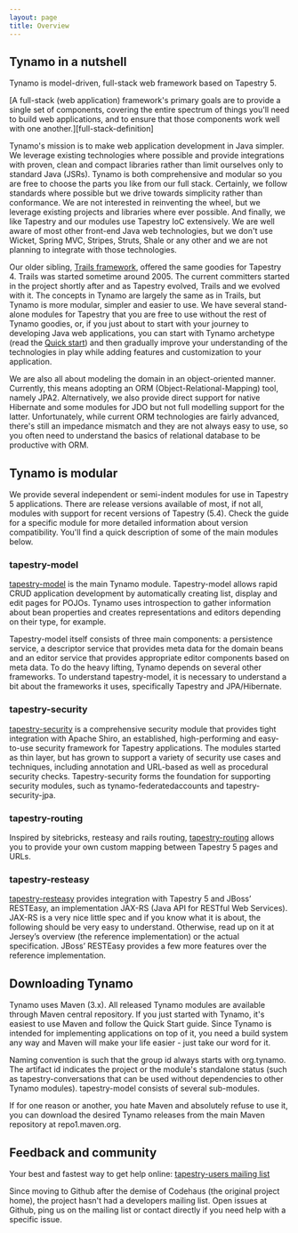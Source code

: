 ```yaml
---
layout: page
title: Overview
---
```

## Tynamo in a nutshell

Tynamo is model-driven, full-stack web framework based on Tapestry 5.
	
<div markdown="1" class="alert alert-success">
[A full-stack (web application) framework's primary goals are to provide a single set of components, covering the entire spectrum of things you'll need to build web applications, and to ensure that those components work well with one another.][full-stack-definition]
</div>

Tynamo's mission is to make web application development in Java simpler. We leverage existing technologies where possible and provide integrations with proven, clean and compact libraries rather than limit ourselves only to standard Java (JSRs). Tynamo is both comprehensive and modular so you are free to choose the parts you like from our full stack. Certainly, we follow standards where possible but we drive towards simplicity rather than conformance. We are not interested in reinventing the wheel, but we leverage existing projects and libraries where ever possible. And finally, we like Tapestry and our modules use Tapestry IoC extensively. We are well aware of most other front-end Java web technologies, but we don't use Wicket, Spring MVC, Stripes, Struts, Shale or any other and we are not planning to integrate with those technologies.

Our older sibling, [Trails framework](https://www.openhub.net/p/trails), offered the same goodies for Tapestry 4. Trails was started sometime around 2005. The current committers started in the project shortly after and as Tapestry evolved, Trails and we evolved with it. The concepts in Tynamo are largely the same as in Trails, but Tynamo is more modular, simpler and easier to use. We have several stand-alone modules for Tapestry that you are free to use without the rest of Tynamo goodies, or, if you just about to start with your journey to developing Java web applications, you can start with Tynamo archetype (read the [Quick start](http://www.tynamo.org/Quick+start/)) and then gradually improve your understanding of the technologies in play while adding features and customization to your application.

We are also all about modeling the domain in an object-oriented manner. Currently, this means adopting an ORM (Object-Relational-Mapping) tool, namely JPA2. Alternatively, we also provide direct support for native Hibernate and some modules for JDO but not full modelling support for the latter. Unfortunately, while current ORM technologies are fairly advanced, there's still an impedance mismatch and they are not always easy to use, so you often need to understand the basics of relational database to be productive with ORM.

## Tynamo is modular

We provide several independent or semi-indent modules for use in Tapestry 5 applications. There are release versions available of most, if not all, modules with support for recent versions of Tapestry (5.4). Check the guide for a specific module for more detailed information about version compatibility. You'll find a quick description of some of the main modules below.

### tapestry-model

[tapestry-model](http://www.tynamo.org/tapestry-model+guide/) is the main Tynamo module. Tapestry-model allows rapid CRUD application development by automatically creating list, display and edit pages for POJOs. Tynamo uses introspection to gather information about bean properties and creates representations and editors depending on their type, for example.

Tapestry-model itself consists of three main components: a persistence service, a descriptor service that provides meta data for the domain beans and an editor service that provides appropriate editor components based on meta data. To do the heavy lifting, Tynamo depends on several other frameworks. To understand tapestry-model, it is necessary to understand a bit about the frameworks it uses, specifically Tapestry and JPA/Hibernate.

### tapestry-security

[tapestry-security](http://www.tynamo.org/tapestry-security+guide/) is a comprehensive security module that provides tight integration with Apache Shiro, an established, high-performing and easy-to-use security framework for Tapestry applications. The modules started as thin layer, but has grown to support a variety of security use cases and techniques, including annotation and URL-based as well as procedural security checks. Tapestry-security forms the foundation for supporting security modules, such as tynamo-federatedaccounts and tapestry-security-jpa.

### tapestry-routing

Inspired by sitebricks, resteasy and rails routing, [tapestry-routing](http://www.tynamo.org/tapestry-routing+guide/) allows you to provide your own custom mapping between Tapestry 5 pages and URLs.

### tapestry-resteasy

[tapestry-resteasy](http://www.tynamo.org/tapestry-resteasy+guide/) provides integration with Tapestry 5 and JBoss’ RESTEasy, an implementation JAX-RS (Java API for RESTful Web Services). JAX-RS is a very nice little spec and if you know what it is about, the following should be very easy to understand. Otherwise, read up on it at Jersey’s overview (the reference implementation) or the actual specification. JBoss’ RESTEasy provides a few more features over the reference implementation.

## Downloading Tynamo

Tynamo uses Maven (3.x). All released Tynamo modules are available through Maven central repository. If you just started with Tynamo, it's easiest to use Maven and follow the Quick Start guide. Since Tynamo is intended for implementing applications on top of it, you need a build system any way and Maven will make your life easier - just take our word for it.

Naming convention is such that the group id always starts with org.tynamo. The artifact id indicates the project or the module's standalone status (such as tapestry-conversations that can be used without dependencies to other Tynamo modules). tapestry-model consists of several sub-modules.

If for one reason or another, you hate Maven and absolutely refuse to use it, you can download the desired Tynamo releases from the main Maven repository at repo1.maven.org.

## Feedback and community
Your best and fastest way to get help online: [tapestry-users mailing list](http://tapestry.apache.org/community.html)

Since moving to Github after the demise of Codehaus (the original project home), the project hasn't had a developers mailing list. Open issues at Github, ping us on the mailing list or contact directly if you need help with a specific issue.

[full-stack-definition]: http://www.b-list.org/weblog/2007/feb/19/python-framework-design/ "full-stack framework in a nutshell by James Bennett"

